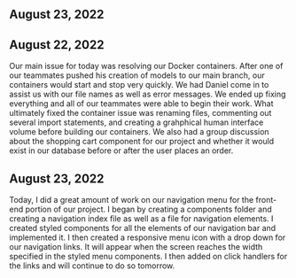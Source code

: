 ## August 23, 2022


## August 22, 2022
Our main issue for today was resolving our Docker containers. After one of our teammates pushed his creation of models to our main branch, our containers would start and stop very quickly. We had Daniel come in to assist us with our file names as well as error messages. We ended up fixing everything and all of our teammates were able to begin their work. What ultimately fixed the container issue was renaming files, commenting out several import statements, and creating a grahphical human interface volume before building our containers. We also had a group discussion about the shopping cart component for our project and whether it would exist in our database before or after the user places an order.

## August 23, 2022
Today, I did a great amount of work on our navigation menu for the front-end portion of our project. I began by creating a components folder and creating a navigation index file as well as a file for navigation elements. I created styled components for all the elements of our navigation bar and implemented it. I then created a responsive menu icon with a drop down for our navigation links. It will appear when the screen reaches the width specified in the styled menu components. I then added on click handlers for the links and will continue to do so tomorrow.